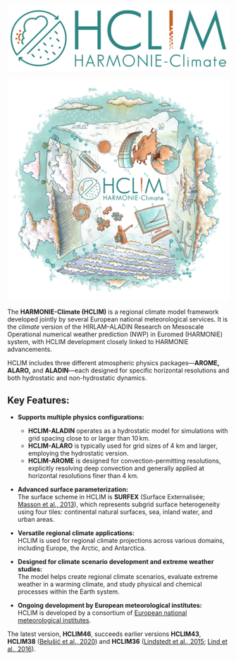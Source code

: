 ![HCLIM logo](logos/DMI_HCLIMlogo_Colours.png)
<p align="center">
 <img src="logos/HCLIM_ProjectImage_Colours_1500px.png" alt="HCLIM Logo" width="750">
</p>

The **HARMONIE-Climate (HCLIM)** is a regional climate model framework developed jointly by several European national meteorological services. It is the *climate* version of the HIRLAM–ALADIN Research on Mesoscale Operational numerical weather prediction (NWP) in Euromed (HARMONIE) system, with HCLIM development closely linked to HARMONIE advancements.  

HCLIM includes three different atmospheric physics packages—**AROME, ALARO,** and **ALADIN**—each designed for specific horizontal resolutions and both hydrostatic and non-hydrostatic dynamics. 

## Key Features:
- **Supports multiple physics configurations:**
  - **HCLIM-ALADIN** operates as a hydrostatic model for simulations with grid spacing close to or larger than 10 km.  
  - **HCLIM-ALARO** is typically used for grid sizes of 4 km and larger, employing the hydrostatic version.  
  - **HCLIM-AROME** is designed for convection-permitting resolutions, explicitly resolving deep convection and generally applied at horizontal resolutions finer than 4 km.  

- **Advanced surface parameterization:**  
  The surface scheme in HCLIM is **SURFEX** (Surface Externalisée; [Masson et al., 2013](https://gmd.copernicus.org/articles/6/929/2013/)), which represents subgrid surface heterogeneity using four tiles: continental natural surfaces, sea, inland water, and urban areas.  

- **Versatile regional climate applications:**  
  HCLIM is used for regional climate projections across various domains, including Europe, the Arctic, and Antarctica.  

- **Designed for climate scenario development and extreme weather studies:**  
  The model helps create regional climate scenarios, evaluate extreme weather in a warming climate, and study physical and chemical processes within the Earth system.  

- **Ongoing development by European meteorological institutes:**  
  HCLIM is developed by a consortium of [European national meteorological institutes](members.md). 

The latest version, **HCLIM46**, succeeds earlier versions **HCLIM43**, **HCLIM38** ([Belušić et al., 2020](https://gmd.copernicus.org/articles/13/1311/2020/)) and **HCLIM36** ([Lindstedt et al., 2015](https://a.tellusjournals.se/articles/10.3402/tellusa.v67.24138); [Lind et al., 2016](https://journals.ametsoc.org/view/journals/clim/29/10/jcli-d-15-0463.1.xml)).  
